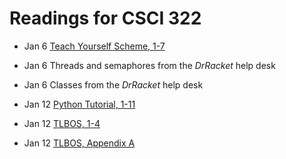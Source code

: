 Readings for CSCI 322
=====================

* Jan 6  [Teach Yourself Scheme, 1-7](http://www.ccs.neu.edu/home/dorai/t-y-scheme/t-y-scheme.html)

* Jan 6 Threads and semaphores from the *DrRacket* help desk

* Jan 6 Classes from  the *DrRacket* help desk

* Jan 12 [Python Tutorial, 1-11](http://www.sthurlow.com/python/)

* Jan 12 [TLBOS, 1-4](http://greenteapress.com/semaphores/downey08semaphores.pdf)

* Jan 12 [TLBOS, Appendix A](http://greenteapress.com/semaphores/downey08semaphores.pdf)

